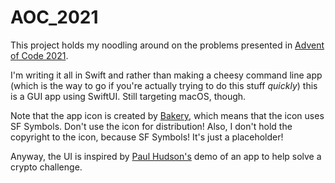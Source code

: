 # AOC_2021

This project holds my noodling around on the problems presented in [Advent of Code 2021](https://adventofcode.com/2021).

I'm writing it all in Swift and rather than making a cheesy command line app (which is the way to go if you're actually trying to do this stuff *quickly*) this is a GUI app using SwiftUI. Still targeting macOS, though.

Note that the app icon is created by [Bakery](https://apps.apple.com/sa/app/bakery-simple-icon-creator/id1575220747), which means that the icon uses SF Symbols. Don't use the icon for distribution! Also, I don't hold the copyright to the icon, because SF Symbols! It's just a placeholder!

Anyway, the UI is inspired by [Paul Hudson's](https://hackingwithswift.com) demo of an app to help solve a crypto challenge.
